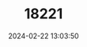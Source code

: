 ---
title: "18221"
category: "Procambarus echinatus"
draft: false
date: 2024-02-22 13:03:50
languages:
  English: ["Edisto Crayfish"]
---